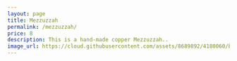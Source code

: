 ```yaml
---
layout: page
title: Mezzuzzah
permalink: /mezzuzzah/
price: 8
description: This is a hand-made copper Mezzuzzah..
image_url: https://cloud.githubusercontent.com/assets/8689892/4180060/b1efcec0-36e4-11e4-97ec-a9c658b47c7f.jpg
---
```


